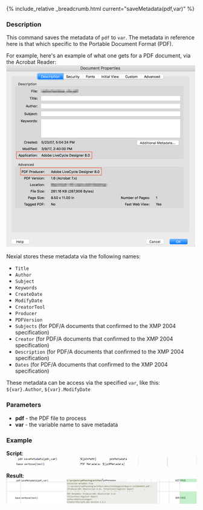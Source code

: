 {% include_relative _breadcrumb.html current="saveMetadata(pdf,var)" %}


### Description
This command saves the metadata of `pdf` to `var`.  The metadata in reference here is that which specific to the 
Portable Document Format (PDF).

For example, here's an example of what one gets for a PDF document, via the Acrobat Reader:<br/>
![metadata](image/saveMetadata_03.png)

Nexial stores these metadata via the following names:
- `Title`
- `Author`
- `Subject`
- `Keywords`
- `CreateDate`
- `ModifyDate`
- `CreatorTool` 
- `Producer`
- `PDFVersion`
- `Subjects` (for PDF/A documents that confirmed to the XMP 2004 specification)
- `Creator` (for PDF/A documents that confirmed to the XMP 2004 specification)
- `Description` (for PDF/A documents that confirmed to the XMP 2004 specification)
- `Dates` (for PDF/A documents that confirmed to the XMP 2004 specification)

These metadata can be access via the specified `var`, like this:
`${var}.Author`, `${var}.ModifyDate`


### Parameters
- **pdf** \- the PDF file to process
- **var** \- the variable name to save metadata


### Example
**Script**:<br/>
![script](image/saveMetadata_01.png)

**Result**:<br/>
![output](image/saveMetadata_02.png)
